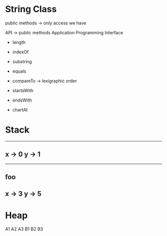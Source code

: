 # String Class

public methods -> only access we have

API -> public methods
Application Programming Interface

* length
* indexOf
* substring
* equals
* compareTo -> lexigraphic order

* startsWith
* endsWith
* chartAt

Stack
========
----
x -> 0
y -> 1
----
----
foo
----
x -> 3
y -> 5
----

Heap
====
A1
A2
A3
B1
B2
B3